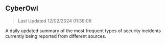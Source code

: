 ## CyberOwl 
> Last Updated 12/02/2024 01:39:06 


A daily updated summary of the most frequent types of security incidents currently being reported from different sources.

